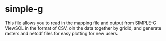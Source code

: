 # simple-g
This file allows you to read in the mapping file and output from SIMPLE-G ViewSOL in the format of CSV, 
oin the data together by gridid, and generate rasters and netcdf files for easy plotting for new users. 
